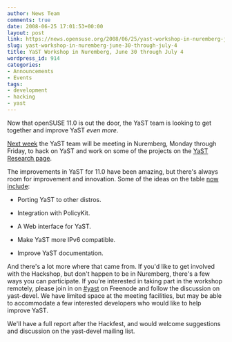 ```yaml
---
author: News Team
comments: true
date: 2008-06-25 17:01:53+00:00
layout: post
link: https://news.opensuse.org/2008/06/25/yast-workshop-in-nuremberg-june-30-through-july-4/
slug: yast-workshop-in-nuremberg-june-30-through-july-4
title: YaST Workshop in Nuremberg, June 30 through July 4
wordpress_id: 914
categories:
- Announcements
- Events
tags:
- development
- hacking
- yast
---
```


Now that openSUSE 11.0 is out the door, the YaST team is looking to get together and improve YaST _even more_.

[Next week](http://en.opensuse.org/YaST/Events/Workshop_Nuremberg_2008) the YaST team will be meeting in Nuremberg, Monday through Friday, to hack on YaST and work on some of the projects on the [YaST Research page](http://en.opensuse.org/YaST/Research).

The improvements in YaST for 11.0 have been amazing, but there's always room for improvement and innovation. Some of the ideas on the table [now include](http://en.opensuse.org/YaST/Research):



	
  * Porting YaST to other distros.

	
  * Integration with PolicyKit.

	
  * A Web interface for YaST.

	
  * Make YaST more IPv6 compatible.

	
  * Improve YaST documentation.


And there's a lot more where that came from. If you'd like to get involved with the Hackshop, but don't happen to be in Nuremberg, there's a few ways you can participate. If you're interested in taking part in the workshop remotely, please join in on [#yast](irc://irc.freenode.net/yast) on Freenode and follow the discussion on yast-devel. We have limited  space at the meeting facilities, but may be able to accommodate a few  interested developers who would like to help improve YaST.

We'll have a full report after the Hackfest, and would welcome suggestions  and discussion on the yast-devel mailing list.
